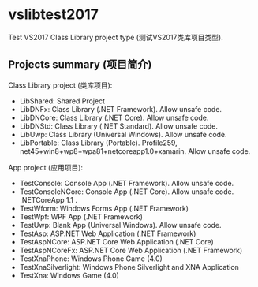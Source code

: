 # vslibtest2017
Test VS2017 Class Library project type (测试VS2017类库项目类型).

## Projects summary (项目简介)

Class Library project (类库项目):
- LibShared: Shared Project
- LibDNFx: Class Library (.NET Framework). Allow unsafe code.
- LibDNCore: Class Library (.NET Core). Allow unsafe code.
- LibDNStd: Class Library (.NET Standard). Allow unsafe code.
- LibUwp: Class Library (Universal Windows). Allow unsafe code.
- LibPortable: Class Library (Portable). Profile259, net45+win8+wp8+wpa81+netcoreapp1.0+xamarin. Allow unsafe code.

App project (应用项目):

- TestConsole: Console App (.NET Framework). Allow unsafe code.
- TestConsoleNCore: Console App (.NET Core). Allow unsafe code. .NETCoreApp 1.1 .
- TestWform: Windows Forms App (.NET Framework)
- TestWpf: WPF App (.NET Framework)
- TestUwp: Blank App (Universal Windows). Allow unsafe code.
- TestAsp: ASP.NET Web Application (.NET Framework)
- TestAspNCore: ASP.NET Core Web Application (.NET Core)
- TestAspNCoreFx: ASP.NET Core Web Application (.NET Framework)
- TestXnaPhone: Windows Phone Game (4.0)
- TestXnaSilverlight: Windows Phone Silverlight and XNA Application
- TestXna: Windows Game (4.0)
